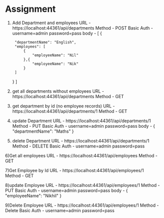 # Assignment

1) Add Department and employees
URL - https://localhost:44361/api/departments
Method - POST
Basic Auth - username=admin password=pass
body - [
    {
        
        "departmentName": "English",
        "employees": [
            {
                "employeeName": "Nil"
            },{
                "employeeName": "Nik"
            }
        ]
    }
]

2) get all departments without employees
URL - https://localhost:44361/api/departments
Method - GET

3) get department by id (no employee records)
URL - https://localhost:44361/api/departments/1
Method - GET

4) update Department
URL - https://localhost:44361/api/departments/1
Method - PUT
Basic Auth - username=admin password=pass
body -
    {
        "departmentName": "Maths"
    }

5) delete Department
URL - https://localhost:44361/api/departments/1
Method - DELETE
Basic Auth - username=admin password=pass

6)Get all employees
URL - https://localhost:44361/api/employees
Method - GET

7)Get Employee by Id
URL - https://localhost:44361/api/employees/1
Method - GET

8)update Employee
URL - https://localhost:44361/api/employees/1
Method - PUT
Basic Auth - username=admin password=pass
body -
    {
        "employeeName": "Nikhil"
    }

9)Delete Employee
URL - https://localhost:44361/api/employees/1
Method - Delete
Basic Auth - username=admin password=pass

